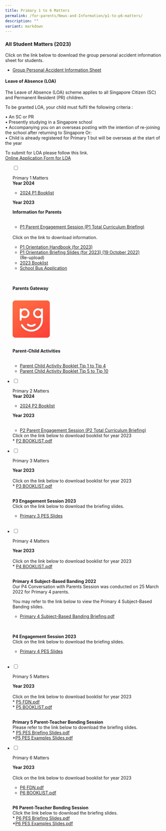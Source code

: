 ```yaml
---
title: Primary 1 to 6 Matters
permalink: /for-parents/News-and-Information/p1-to-p6-matters/
description: ""
variant: markdown
---
```

### All Student Matters (2023)

Click on the link below to download the group personal accident information sheet for students.

* <a href="https://staging.d2n2vioi5ki3lh.amplifyapp.com/files/insurance.pdf" target="_blank">Group Personal Accident Information Sheet</a>

#### Leave of Absence (LOA)
 

The Leave of Absence (LOA) scheme applies to all Singapore Citizen (SC) and Permanent Resident (PR) children.  
  
To be granted LOA, your child must fulfil the following criteria :  
  
• An SC or PR  
• Presently studying in a Singapore school  
• Accompanying you on an overseas posting with the intention of re-joining the school after returning to Singapore Or:  
• Child is already registered for Primary 1 but will be overseas at the start of the year  
  
To submit for LOA please follow this link.  
[Online Application Form for LOA](https://form.gov.sg/#!/61023b016bd2f30011b37e2a)
<ul class="jekyllcodex_accordion">  

<input type="checkbox" id="accordion1">  
  
<label for="accordion1">Primary 1 Matters</label>  
<b>Year 2024 </b>
	
<ul>
	<li><a href="https://staging.d2n2vioi5ki3lh.amplifyapp.com/files/2024/Booklists/2024%20p1%20booklist.pdf" target="_blank"> 2024 P1 Booklist</a></li>
</ul>

<b> Year 2023 </b>
<div>  
  
<p>
	<b> Information for Parents </b><br><br>
</p><ul>
	<li><a href="https://staging.d2n2vioi5ki3lh.amplifyapp.com/files/All%20Student%20Matters/P1/P1%20Total%20Curriculum%20Briefing_2023.pdf" target="_blank">P1 Parent Engagement Session (P1 Total Curriculum Briefing)</a></li>
</ul>

<br>
Click on the link to download information. <br>
	
* <a target="_blank" href="https://staging.d2n2vioi5ki3lh.amplifyapp.com/files/p1m1.pdf">P1 Orientation Handbook (for 2023)</a>	<br>
* <a target="_blank" href="https://www.farrerparkpri.moe.edu.sg/qql/slot/u368/For%20Parents/News%20and%20Information/P1%20Matters/2022%20P1%20Orientation%2019%20October%202022%20Slides.pdf">P1 Orientation Briefing Slides (for 2023) (19 October 2022)</a>	<br> (Re-upload)
* <a target="_blank" href="https://staging.d2n2vioi5ki3lh.amplifyapp.com/files/p1m3.pdf">2023 Booklist</a>	<br>
*  <a target="_blank" href="https://staging.d2n2vioi5ki3lh.amplifyapp.com/files/p1m4.pdf">School Bus Application</a>	<br><br><br>
	
<b> Parents Gateway </b><br><br>	
	
<a target="_blank" href="https://staging.d2n2vioi5ki3lh.amplifyapp.com/for-parents/parents-gateway/"><img style="width:25%" src="/images/p1m.png"></a> <br><br>
	
<b> Parent-Child Activities</b><br><br>	
*  <a target="_blank" href="https://staging.d2n2vioi5ki3lh.amplifyapp.com/files/p1m5.pdf">Parent Child Activity Booklet Tip 1 to Tip 4</a>	<br> 
*  <a target="_blank" href="https://staging.d2n2vioi5ki3lh.amplifyapp.com/files/p1m6.pdf">Parent Child Activity Booklet Tip 5 to Tip 10</a>	<br> 	
	
	
<p></p>  
  
</div>  
  
  
<li>  
  
<input type="checkbox" id="accordion2">  
  
<label for="accordion2">Primary 2 Matters</label>  
 <b>Year 2024 </b>
	
<ul>
	<li><a href="https://staging.d2n2vioi5ki3lh.amplifyapp.com/files/2024/Booklists/2024%20p2%20booklist.pdf" target="_blank"> 2024 P2 Booklist</a></li>
</ul>
<div>  
  
<p>
<b> Year 2023 </b><br><br>
</p><ul>
	<li><a href="https://staging.d2n2vioi5ki3lh.amplifyapp.com/files/All%20Student%20Matters/P2/P2%20Total%20Curriculum%20Briefing_2023%20.pdf" target="_blank">P2 Parent Engagement Session (P2 Total Curriculum Briefing)</a></li>
</ul>
Click on the link below to download booklist for year 2023 <br>
* <a target="_blank" href="https://staging.d2n2vioi5ki3lh.amplifyapp.com/files/p2m.pdf">P2 BOOKLIST.pdf</a>	
<p></p>  
  
</div>  
  
</li>  
  
<li>  
  
<input type="checkbox" id="accordion3">  
  
<label for="accordion3">Primary 3 Matters</label>  
  
<div>  
  
<p>
<b> Year 2023 </b><br><br>	
Click on the link below to download booklist for year 2023 <br>
* <a target="_blank" href="https://staging.d2n2vioi5ki3lh.amplifyapp.com/files/p3m.pdf">P3 BOOKLIST.pdf</a>	
<br><br>
	
<b>P3 Engagement Session 2023</b><br>
Click on the link below to download the briefing slides.	<br>
* <a target="_blank" href="https://staging.d2n2vioi5ki3lh.amplifyapp.com/files/All%20Student%20Matters/P3/p3%20and%204%20pes%202023.pdf">Primary 3 PES Slides</a>		
<br>
  
</p>  
  
</div>  
  
</li>  
  
<li>  
  
<input type="checkbox" id="accordion4">  
  
<label for="accordion4">Primary 4 Matters</label>  
  
<div>  
  
<p>
<b> Year 2023 </b><br><br>
Click on the link below to download booklist for year 2023 <br>
* <a target="_blank" href="https://staging.d2n2vioi5ki3lh.amplifyapp.com/files/p4m1.pdf">P4 BOOKLIST.pdf</a>		<br><br>
	
<b> Primary 4 Subject-Based Banding 2022 </b><br>
Our P4 Conversation with Parents Session was conducted on 25 March 2022 for Primary 4 parents.  <br>

You may refer to the link below to view the Primary 4 Subject-Based Banding slides.	<br>
* <a target="_blank" href="https://staging.d2n2vioi5ki3lh.amplifyapp.com/files/p4m2.pdf">Primary 4 Subject-Based Banding Briefing.pdf</a>		
<br><br>
	
<b>P4 Engagement Session 2023</b><br>
Click on the link below to download the briefing slides.	<br>
* <a target="_blank" href="https://staging.d2n2vioi5ki3lh.amplifyapp.com/files/All%20Student%20Matters/P3/p3%20and%204%20pes%202023.pdf">Primary 4 PES Slides</a>		
<br>
	
</p>  
  
</div>  
  
</li>  
	
<li>  
  
<input type="checkbox" id="accordion5">  
  
<label for="accordion5">Primary 5 Matters</label>  
  
<div>  
  
<p>
<b> Year 2023 </b><br><br>
Click on the link below to download booklist for year 2023 <br>
* <a target="_blank" href="https://staging.d2n2vioi5ki3lh.amplifyapp.com/files/p5m1.pdf">P5 FDN.pdf</a>		<br>
* <a target="_blank" href="https://staging.d2n2vioi5ki3lh.amplifyapp.com/files/p5m2.pdf">P5 BOOKLIST.pdf</a>		<br><br>	

<b> Primary 5 Parent-Teacher Bonding Session </b><br>
	Please refer to the link below to download the briefing slides.	<br>
		* <a target="_blank" href="https://staging.d2n2vioi5ki3lh.amplifyapp.com/files/All%20Student%20Matters/P5/2023%20pes.pdf">P5 PES Briefing Slides.pdf</a>		<br>
	*<a target="_blank" href="https://staging.d2n2vioi5ki3lh.amplifyapp.com/files/All%20Student%20Matters/P5/2023%20pes%20examples.pdf">P5 PES Examples Slides.pdf</a>		<br>
</p>  
  
</div>  
  
</li>  
	
<li>  
  
<input type="checkbox" id="accordion6">  
  
<label for="accordion6">Primary 6 Matters</label>  
  
<div>  
  
<p>
<b> Year 2023 </b><br><br>
Click on the link below to download booklist for year 2023 <br>

*  <a target="_blank" href="https://staging.d2n2vioi5ki3lh.amplifyapp.com/files/p6m1.pdf">P6 FDN.pdf</a>		<br>
* <a target="_blank" href="https://staging.d2n2vioi5ki3lh.amplifyapp.com/files/p6m2.pdf">P6 BOOKLIST.pdf</a>		<br><br>	 
	
<b>P6 Parent-Teacher Bonding Session</b><br>
Click the link below to download the briefing slides.<br>
	* <a target="_blank" href="https://staging.d2n2vioi5ki3lh.amplifyapp.com/files/All%20Student%20Matters/P5/2023%20pes.pdf">P6 PES Briefing Slides.pdf</a>		<br>
		*<a target="_blank" href="https://staging.d2n2vioi5ki3lh.amplifyapp.com/files/All%20Student%20Matters/P5/2023%20pes%20examples.pdf">P6 PES Examples Slides.pdf</a>		<br>
	
</p>  
  
</div>  
  
</li>  	
	
</ul>